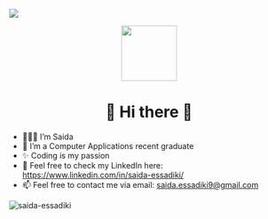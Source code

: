 ![](https://komarev.com/ghpvc/?username=saida-essadiki)
<div id="header" align="center">
  <img src="https://media.giphy.com/media/v1.Y2lkPTc5MGI3NjExYzM5NzExYWIxYTI3MDc1ZjM2NTc0ZjU3M2IzZDc1NjBjZDQyYmNjYSZjdD1z/cYeHgdouckUj0edXov/giphy.gif" width="100"/>
  <h1> 🦋 Hi there 🦋</h1>
</div>



- 🧚🏻‍♀️ I’m Saida  
- 🐣 I’m a Computer Applications recent graduate 
- ✨ Coding is my passion 
- 👥 Feel free to check my LinkedIn here: https://www.linkedin.com/in/saida-essadiki/
- 📫 Feel free to contact me via email: saida.essadiki9@gmail.com
<p><img align="center" src="https://github-readme-streak-stats.herokuapp.com/?user=saida-essadiki" alt="saida-essadiki" /></p>

